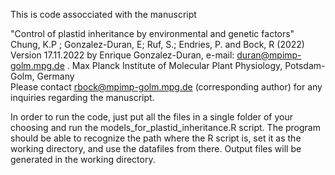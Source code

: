 
This is code assocciated with the  manuscript

"Control of plastid inheritance by environmental and genetic factors" 
Chung, K.P ; Gonzalez-Duran, E; Ruf, S.; Endries, P. and Bock, R (2022)  
Version 17.11.2022 by Enrique Gonzalez-Duran, e-mail: duran@mpimp-golm.mpg.de .
Max Planck Institute of Molecular Plant Physiology, Potsdam-Golm, Germany                 
Please contact rbock@mpimp-golm.mpg.de (corresponding author) for any inquiries regarding the manuscript.    

In order to run the code, just put all the files in a single folder of your choosing and run the models_for_plastid_inheritance.R script. 
The program should be able to recognize the path where the R script is, set it as the working directory, and use the datafiles from there. 
Output files will be generated in the working directory.

